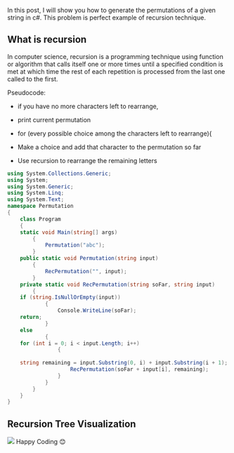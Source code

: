
In this post, I will show you how to generate the permutations of a given string in c#. This problem is perfect example of recursion technique.

## What is recursion
In computer science, recursion is a programming technique using function or algorithm that calls itself one or more times until a specified condition is met at which time the rest of each repetition is processed from the last one called to the first.


Pseudocode:
-  if you have no more characters left to rearrange, 
 - print current permutation
  - for (every possible choice among the characters left
to rearrange){

-  Make a choice and add that character to the permutation 
 so far
 - Use recursion to rearrange the remaining letters


```csharp
using System.Collections.Generic;
using System;
using System.Generic;
using System.Linq;
using System.Text;
namespace Permutation
{
    class Program
    {
    static void Main(string[] args)
        {
            Permutation("abc");
        }
    public static void Permutation(string input)
        {
            RecPermutation("", input);
        }
    private static void RecPermutation(string soFar, string input)
        {
    if (string.IsNullOrEmpty(input))
            {
                Console.WriteLine(soFar);
    return;
            }
    else
            {
    for (int i = 0; i < input.Length; i++)
                {
                    
    string remaining = input.Substring(0, i) + input.Substring(i + 1);
                    RecPermutation(soFar + input[i], remaining);
                }
            }
        }
    }
}

```

## Recursion Tree Visualization

![](https://1.bp.blogspot.com/-p2ifD-oxOUM/YLxsBJZLpnI/AAAAAAAAOv8/pz_FPx595o8rNkgilEqfo2T27dPSLwbTgCLcBGAsYHQ/s16000/permutation.gif)
Happy Coding 😊
<!--stackedit_data:
eyJoaXN0b3J5IjpbLTYwMTMwMDUxOF19
-->